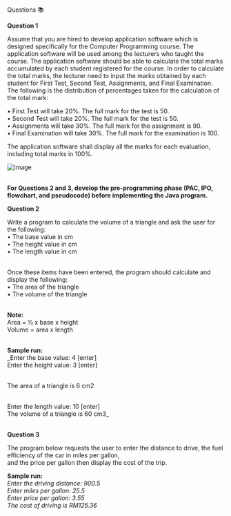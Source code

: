 Questions 📚

**Question 1**<br/>

Assume that you are hired to develop application software which is designed specifically for
the Computer Programming course. The application software will be used among the lecturers who taught the course.
The application software should be able to calculate the total marks accumulated by each student registered for the course.
In order to calculate the total marks, the lecturer need to input the marks obtained by each student for First Test,
Second Test, Assignments, and Final Examination. The following is the distribution of percentages taken for the calculation of the total mark:

• First Test will take 20%. The full mark for the test is 50.<br/>
• Second Test will take 20%. The full mark for the test is 50.<br/>
• Assignments will take 30%. The full mark for the assignment is 90.<br/>
• Final Examination will take 30%. The full mark for the examination is 100.<br/>

The application software shall display all the marks for each evaluation, including total marks in 100%.<br/>

![image](https://github.com/irfanghapar/Java-Programming/assets/87377657/b35e4b35-ea4a-4686-b8c2-9d56b1dc9de9)<br/><br/>

**For Questions 2 and 3, develop the pre-programming phase (PAC, IPO, flowchart, and
pseudocode) before implementing the Java program.**<br/>

**Question 2**<br/>

Write a program to calculate the volume of a triangle and ask the user for the following:<br/>
• The base value in cm<br/>
• The height value in cm<br/>
• The length value in cm<br/><br/>

Once these items have been entered, the program should calculate and display the following:<br/>
• The area of the triangle<br/>
• The volume of the triangle<br/><br/>

**Note:**<br/>
Area = ½ x base x height<br/>
Volume = area x length<br/><br/>

**Sample run:**<br/>
_Enter the base value: 4 [enter]<br/>
Enter the height value: 3 [enter]<br/><br/>

The area of a triangle is 6 cm2<br/><br/>

Enter the length value: 10 [enter]<br/>
The volume of a triangle is 60 cm3_<br/><br/>

**Question 3**<br/>

The program below requests the user to enter the distance to drive, the fuel efficiency of the car in miles per gallon,<br/>
and the price per gallon then display the cost of the trip.<br/>

**Sample run:**<br/>
_Enter the driving distance: 900.5<br/>
Enter miles per gallon: 25.5<br/>
Enter price per gallon: 3.55<br/>
The cost of driving is RM125.36_<br/>
